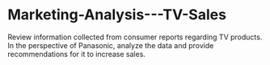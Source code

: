 # Marketing-Analysis---TV-Sales
Review information collected from consumer reports regarding TV products. In the perspective of Panasonic, analyze the data and provide recommendations for it to increase sales. 
